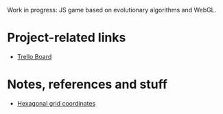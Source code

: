 Work in progress: JS game based on evolutionary algorithms and WebGL.

# Project-related links

- [Trello Board](https://trello.com/b/eTEy3yLv/evolution-game)

# Notes, references and stuff

- [Hexagonal grid coordinates](https://www.redblobgames.com/grids/hexagons/)
